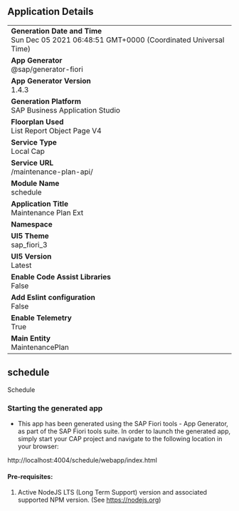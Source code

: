 ## Application Details
|               |
| ------------- |
|**Generation Date and Time**<br>Sun Dec 05 2021 06:48:51 GMT+0000 (Coordinated Universal Time)|
|**App Generator**<br>@sap/generator-fiori|
|**App Generator Version**<br>1.4.3|
|**Generation Platform**<br>SAP Business Application Studio|
|**Floorplan Used**<br>List Report Object Page V4|
|**Service Type**<br>Local Cap|
|**Service URL**<br>/maintenance-plan-api/
|**Module Name**<br>schedule|
|**Application Title**<br>Maintenance Plan Ext|
|**Namespace**<br>|
|**UI5 Theme**<br>sap_fiori_3|
|**UI5 Version**<br>Latest|
|**Enable Code Assist Libraries**<br>False|
|**Add Eslint configuration**<br>False|
|**Enable Telemetry**<br>True|
|**Main Entity**<br>MaintenancePlan|

## schedule

Schedule

### Starting the generated app

-   This app has been generated using the SAP Fiori tools - App Generator, as part of the SAP Fiori tools suite.  In order to launch the generated app, simply start your CAP project and navigate to the following location in your browser:

http://localhost:4004/schedule/webapp/index.html

#### Pre-requisites:

1. Active NodeJS LTS (Long Term Support) version and associated supported NPM version.  (See https://nodejs.org)


